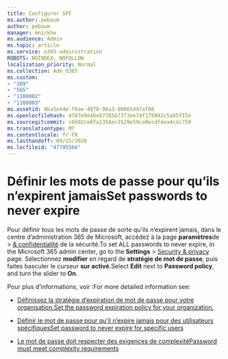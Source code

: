 ```yaml
---
title: Configurer SPF
ms.author: pebaum
author: pebaum
manager: mnirkhe
ms.audience: Admin
ms.topic: article
ms.service: o365-administration
ROBOTS: NOINDEX, NOFOLLOW
localization_priority: Normal
ms.collection: Adm_O365
ms.custom:
- "309"
- "565"
- "1100002"
- "1100003"
ms.assetid: 0ba5e44e-f0ae-4978-98a3-90065447af08
ms.openlocfilehash: 4787e9e4be87785b7273ee74f175092c5a85f15e
ms.sourcegitcommit: c6692ce0fa1358ec3529e59ca0ecdfdea4cdc759
ms.translationtype: MT
ms.contentlocale: fr-FR
ms.lasthandoff: 09/15/2020
ms.locfileid: "47795566"
---
```

# <a name="set-passwords-to-never-expire"></a><span data-ttu-id="1f423-102">Définir les mots de passe pour qu’ils n’expirent jamais</span><span class="sxs-lookup"><span data-stu-id="1f423-102">Set passwords to never expire</span></span>

<span data-ttu-id="1f423-103">Pour définir tous les mots de passe de sorte qu’ils n’expirent jamais, dans le centre d’administration 365 de Microsoft, accédez à la page **paramètres**de  >  [ &amp; confidentialité](https://portal.office.com/adminportal/home#/settings/security) de la sécurité.</span><span class="sxs-lookup"><span data-stu-id="1f423-103">To set ALL passwords to never expire, in the Microsoft 365 admin center, go to the **Settings** > [Security &amp; privacy](https://portal.office.com/adminportal/home#/settings/security) page.</span></span> <span data-ttu-id="1f423-104">Sélectionnez **modifier** en regard de **stratégie de mot de passe**, puis faites basculer le curseur **sur activé**.</span><span class="sxs-lookup"><span data-stu-id="1f423-104">Select **Edit** next to **Password policy**, and turn the slider to **On**.</span></span>
  
<span data-ttu-id="1f423-105">Pour plus d’informations, voir :</span><span class="sxs-lookup"><span data-stu-id="1f423-105">For more detailed information see:</span></span> 

- [<span data-ttu-id="1f423-106">Définissez la stratégie d’expiration de mot de passe pour votre organisation.</span><span class="sxs-lookup"><span data-stu-id="1f423-106">Set the password expiration policy for your organization.</span></span>](https://docs.microsoft.com/microsoft-365/admin/manage/set-password-expiration-policy)
  
- [<span data-ttu-id="1f423-107">Définir le mot de passe pour qu’il n’expire jamais pour des utilisateurs spécifiques</span><span class="sxs-lookup"><span data-stu-id="1f423-107">Set password to never expire for specific users</span></span>](https://docs.microsoft.com/microsoft-365/admin/add-users/set-password-to-never-expire)

- [<span data-ttu-id="1f423-108">Le mot de passe doit respecter des exigences de complexité</span><span class="sxs-lookup"><span data-stu-id="1f423-108">Password must meet complexity requirements</span></span>](https://docs.microsoft.com/windows/security/threat-protection/security-policy-settings/password-must-meet-complexity-requirements)
  